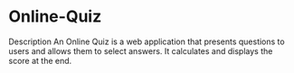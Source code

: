 # Online-Quiz

Description
An Online Quiz is a web application that presents questions to users and allows them to select answers. It calculates and displays the score at the end.
